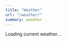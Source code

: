 ```yaml
---
title: "Weather"
url: "/weather/"
summary: weather
---
```


<div id="weather-info">Loading current weather...</div>

<script src="/js/fetchWeather.js"></script>
